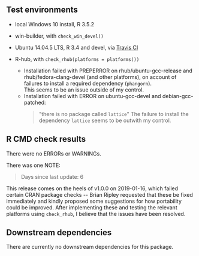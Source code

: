 ## Test environments
* local Windows 10 install, R 3.5.2
* win-builder, with `check_win_devel()`
* Ubuntu 14.04.5 LTS, R 3.4 and devel, via [Travis CI](https://travis-ci.org/ms609/Quartet)
* R-hub, with `check_rhub(platforms = platforms())`

  * Installation failed with PREPERROR on rhub/ubuntu-gcc-release and
    rhub/fedora-clang-devel (and other platforms), on account of failures 
    to install a required dependency (`phangorn`).  
    This seems to be an issue outside of my control.
  * Installation failed with ERROR on ubuntu-gcc-devel and debian-gcc-patched:
    > "there is no package called `lattice`"
    The failure to install the dependency `lattice` seems to be outwith my 
    control.

## R CMD check results
There were no ERRORs or WARNINGs.

There was one NOTE:

 > Days since last update: 6

This release comes on the heels of v1.0.0 on 2019-01-16, which failed
certain CRAN package checks -- Brian Ripley requested that these be fixed 
immediately and kindly proposed some suggestions for how portability could be
improved.
After implementing these and testing the relevant platforms using `check_rhub`, 
I believe that the issues have been resolved.

## Downstream dependencies
There are currently no downstream dependencies for this package.

